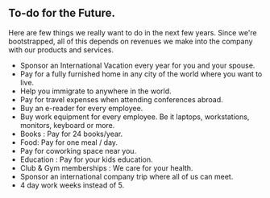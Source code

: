 ## To-do for the Future. 

Here are few things we really want to do in the next few years. Since we're bootstrapped, all of this depends on revenues we make into the company with our products and services.
- Sponsor an International Vacation every year for you and your spouse.
- Pay for a fully furnished home in any city of the world where you want to live. 
- Help you immigrate to anywhere in the world.
- Pay for travel expenses when attending conferences abroad.
- Buy an e-reader for every employee. 
- Buy work equipment for every employee. Be it laptops, workstations, monitors, keyboard or more. 
- Books : Pay for 24 books/year.
- Food: Pay for one meal / day.
- Pay for coworking space near you. 
- Education : Pay for your kids education.
- Club & Gym memberships : We care for your health.
- Sponsor an international company trip where all of us can meet. 
- 4 day work weeks instead of 5. 
